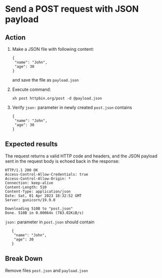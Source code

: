 # Send a POST request with JSON payload

## Action

1. Make a JSON file with following content:
   ```
   {
    "name": "John",
    "age": 30
   }
   ```
   and save the file as `payload.json`

2. Execute command:
   ```
   xh post httpbin.org/post -d @payload.json
   ```

3. Verify `json:` parameter in newly created `post.json` contains
   ```
   {
    "name": "John",
    "age": 30
   }
    ```

## Expected results

The request returns a valid HTTP code and headers, and the JSON payload sent in the request body is echoed back in the response:
```
HTTP/1.1 200 OK
Access-Control-Allow-Credentials: true
Access-Control-Allow-Origin: *
Connection: keep-alive
Content-Length: 510
Content-Type: application/json
Date: Sat, 01 Apr 2023 18:32:52 GMT
Server: gunicorn/19.9.0

Downloading 510B to "post.json"
Done. 510B in 0.00064s (783.02KiB/s)
```

`json:` parameter in `post.json` should contain
```
   {
    "name": "John",
    "age": 30
   }
```

## Break Down

Remove files `post.json` and `payload.json`




